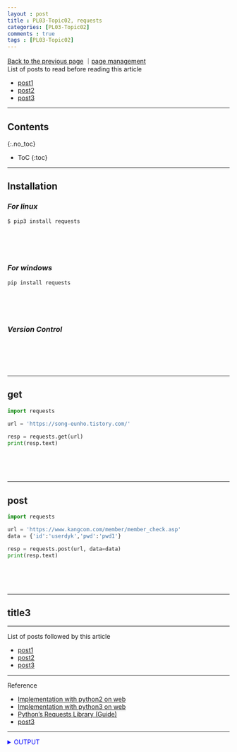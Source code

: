 ```yaml
---
layout : post
title : PL03-Topic02, requests
categories: [PL03-Topic02]
comments : true
tags : [PL03-Topic02]
---
```

[Back to the previous page](https://userdyk-github.github.io/pl03/PL03-Libraries.html) ｜<a href="https://github.com/userdyk-github/userdyk-github.github.io/blob/master/_posts/PL03/PL03-Topic02/2019-08-13-PL03-Topic02-requests.md" target="_blank">page management</a><br>
List of posts to read before reading this article
- <a href='https://userdyk-github.github.io/'>post1</a>
- <a href='https://userdyk-github.github.io/'>post2</a>
- <a href='https://userdyk-github.github.io/'>post3</a>

---

## Contents
{:.no_toc}

* ToC
{:toc}

<hr class="division1">


## **Installation**
### ***For linux***
```bash
$ pip3 install requests
```
<br><br><br>

### ***For windows***
```dos
pip install requests
```
<br><br><br>

### ***Version Control***
```python

```
<br><br><br>


<hr class="division2">

## **get**
```python
import requests

url = 'https://song-eunho.tistory.com/'

resp = requests.get(url)
print(resp.text)
```

<br><br><br>
<hr class="division2">

## **post**
```python
import requests

url = 'https://www.kangcom.com/member/member_check.asp'
data = {'id':'userdyk','pwd':'pwd1'}

resp = requests.post(url, data=data)
print(resp.text)
```

<br><br><br>
<hr class="division2">

## title3

<hr class="division1">

List of posts followed by this article
- [post1](https://userdyk-github.github.io/)
- <a href='https://userdyk-github.github.io/'>post2</a>
- <a href='https://userdyk-github.github.io/'>post3</a>

---

Reference

- <a href='https://repl.it/languages/python' target="_blank">Implementation with python2 on web</a>
- <a href='https://repl.it/languages/python3' target="_blank">Implementation with python3 on web</a>
- <a href='https://realpython.com/python-requests/'>Python’s Requests Library (Guide)</a>
- <a href='https://userdyk-github.github.io/'>post3</a>

---

<details markdown="1">
<summary class='jb-small' style="color:blue">OUTPUT</summary>
<hr class='division3'>
    <details markdown="1">
    <summary class='jb-small' style="color:red">OUTPUT</summary>
    <hr class='division3_1'>
    <hr class='division3_1'>
    </details>
<hr class='division3'>
</details>




